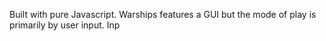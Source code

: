 Built with pure Javascript. Warships features a GUI but the mode of play is primarily by user input.
Inp
